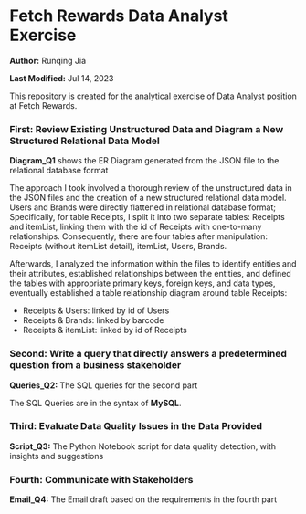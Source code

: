# Fetch Rewards Data Analyst Exercise
__Author:__ Runqing Jia

__Last Modified:__ Jul 14, 2023

This repository is created for the analytical exercise of Data Analyst position at Fetch Rewards.

### First: Review Existing Unstructured Data and Diagram a New Structured Relational Data Model
__Diagram_Q1__ shows the ER Diagram generated from the JSON file to the relational database format

The approach I took involved a thorough review of the unstructured data in the JSON files and the creation of a new structured relational data model. Users and Brands were directly flattened in relational database format; Specifically, for table Receipts, I split it into two separate tables: Receipts and itemList, linking them with the id of Receipts with one-to-many relationships. Consequently, there are four tables after manipulation: Receipts (without itemList detail), itemList, Users, Brands.

Afterwards, I analyzed the information within the files to identify entities and their attributes, established relationships between the entities, and defined the tables with appropriate primary keys, foreign keys, and data types, eventually established a table relationship diagram around table Receipts:

- Receipts & Users: linked by id of Users
- Receipts & Brands: linked by barcode
- Receipts & itemList: linked by id of Receipts


### Second: Write a query that directly answers a predetermined question from a business stakeholder
__Queries_Q2:__ The SQL queries for the second part

The SQL Queries are in the syntax of __MySQL__.

### Third: Evaluate Data Quality Issues in the Data Provided
__Script_Q3:__ The Python Notebook script for data quality detection, with insights and suggestions

### Fourth: Communicate with Stakeholders
__Email_Q4:__ The Email draft based on the requirements in the fourth part
